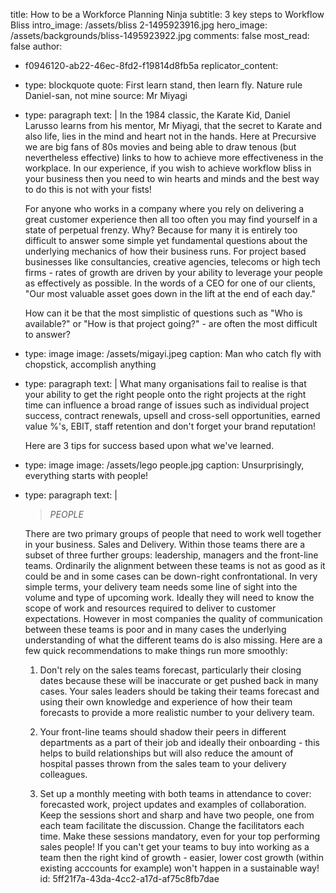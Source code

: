 title: How to be a Workforce Planning Ninja
subtitle: 3 key steps to Workflow Bliss
intro_image: /assets/bliss 2-1495923916.jpg
hero_image: /assets/backgrounds/bliss-1495923922.jpg
comments: false
most_read: false
author:
  - f0946120-ab22-46ec-8fd2-f19814d8fb5a
replicator_content:
  - 
    type: blockquote
    quote: First learn stand, then learn fly. Nature rule Daniel-san, not mine
    source: Mr Miyagi
  - 
    type: paragraph
    text: |
      In the 1984 classic, the Karate Kid, Daniel Larusso learns from his mentor, Mr Miyagi, that the secret to Karate and also life, lies in the mind and heart not in the hands. Here at Precursive we are big fans of 80s movies and being able to draw tenous (but nevertheless effective) links to how to achieve more effectiveness in the workplace. In our experience, if you wish to achieve workflow bliss in your business then you need to win hearts and minds and the best way to do this is not with your fists!
      
      For anyone who works in a company where you rely on delivering a great customer experience then all too often you may find yourself in a state of perpetual frenzy. Why? Because for many it is entirely too difficult to answer some simple yet fundamental questions about the underlying mechanics of how their business runs. For project based businesses like consultancies, creative agencies, telecoms or high tech firms - rates of growth are driven by your ability to leverage your people as effectively as possible. In the words of a CEO for one of our clients, "Our most valuable asset goes down in the lift at the end of each day."
      
      How can it be that the most simplistic of questions such as "Who is available?" or "How is that project going?" - are often the most difficult to answer?
  - 
    type: image
    image: /assets/migayi.jpeg
    caption: Man who catch fly with chopstick, accomplish anything
  - 
    type: paragraph
    text: |
      What many organisations fail to realise is that your ability to get the right people onto the right projects at the right time can influence a broad range of issues such as individual project success, contract renewals, upsell and cross-sell opportunities, earned value %'s, EBIT, staff retention and don't forget your brand reputation!
      
      Here are 3 tips for success based upon what we've learned.
  - 
    type: image
    image: /assets/lego people.jpg
    caption: Unsurprisingly, everything starts with people!
  - 
    type: paragraph
    text: |
      >*PEOPLE*
      
      There are two primary groups of people that need to work well together in your business. Sales and Delivery.
      Within those teams there are a subset of three further groups: leadership, managers and the front-line teams. Ordinarily the alignment between these teams is not as good as it could be and in some cases can be down-right confrontational. In very simple terms, your delivery team needs some line of sight into the volume and type of upcoming work. Ideally they will need to know the scope of work and resources required to deliver to customer expectations. However in most companies the quality of communication between these teams is poor and in many cases the underlying understanding of what the different teams do is also missing. Here are a few quick recommendations to make things run more smoothly:
      
      1) Don't rely on the sales teams forecast, particularly their closing dates because these will be inaccurate or get pushed back in many cases. Your sales leaders should be taking their teams forecast and using their own knowledge and experience of how their team forecasts to provide a more realistic number to your delivery team.
      
      2) Your front-line teams should shadow their peers in different departments as a part of their job and ideally their onboarding - this helps to build relationships but will also reduce the amount of hospital passes thrown from the sales team to your delivery colleagues.
      
      3) Set up a monthly meeting with both teams in attendance to cover: forecasted work, project updates and examples of collaboration. Keep the sessions short and sharp and have two people, one from each team facilitate the discussion. Change the facilitators each time. Make these sessions mandatory, even for your top performing sales people! If you can't get your teams to buy into working as a team then the right kind of growth - easier, lower cost growth (within existing acccounts for example) won't happen in a sustainable way!
id: 5ff21f7a-43da-4cc2-a17d-af75c8fb7dae
